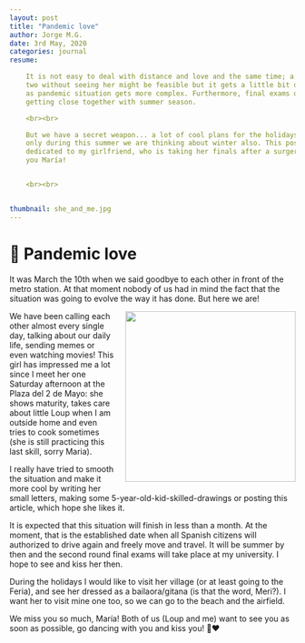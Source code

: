 ```yaml
---
layout: post
title: "Pandemic love"
author: Jorge M.G.
date: 3rd May, 2020
categories: journal
resume:

    It is not easy to deal with distance and love and the same time; a week or
    two without seeing her might be feasible but it gets a little bit difficult
    as pandemic situation gets more complex. Furthermore, final exams dates are
    getting close together with summer season. 

    <br><br>

    But we have a secret weapon... a lot of cool plans for the holidays! And not
    only during this summer we are thinking about winter also. This post is
    dedicated to my girlfriend, who is taking her finals after a surgery. Love
    you María!


    <br><br>


thumbnail: she_and_me.jpg
---
```


# 📝 Pandemic love

It was March the 10th when we said goodbye to each other in front of the metro
station. At that moment nobody of us had in mind the fact that the situation was
going to evolve the way it has done. But here we are!

<img src="{{ site.url }}/resources/images/loup_meri.jpg" align="right" width="300px" style="margin-left: 20px; margin-bottom: 20px;">

We have been calling each other almost every single day, talking about our
daily life, sending memes or even watching movies! This girl has impressed me a
lot since I meet her one Saturday afternoon at the Plaza del 2 de Mayo: she
shows maturity, takes care about little Loup when I am outside home and even
tries to cook sometimes (she is still practicing this last skill, sorry Maria).

I really have tried to smooth the situation and make it more cool by writing her
small letters, making some 5-year-old-kid-skilled-drawings or posting this
article, which hope she likes it.

It is expected that this situation will finish in less than a month. At the
moment, that is the established date when all Spanish citizens will authorized
to drive again and freely move and travel. It will be summer by then and the
second round final exams will take place at my university. I hope to see and
kiss her then.

During the holidays I would like to visit her village (or at least going to the
Feria), and see her dressed as a bailaora/gitana (is that the word, Meri?). I
want her to visit mine one too, so we can go to the beach and the airfield.

We miss you so much, María! Both of us (Loup and me) want to see you as soon as
possible, go dancing with you and kiss you! 🐺❤️
